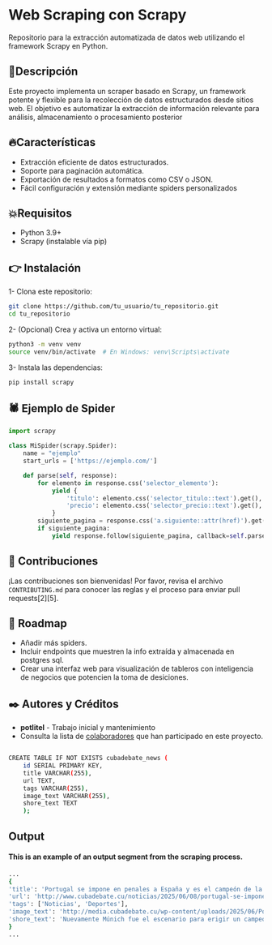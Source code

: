 # Web Scraping con Scrapy

Repositorio para la extracción automatizada de datos web utilizando el framework Scrapy en Python.

## 🚦Descripción

Este proyecto implementa un scraper basado en Scrapy, un framework potente y flexible para la recolección de datos estructurados desde sitios web. El objetivo es automatizar la extracción de información relevante para análisis, almacenamiento o procesamiento posterior

## 🔥Características

- Extracción eficiente de datos estructurados.
- Soporte para paginación automática.
- Exportación de resultados a formatos como CSV o JSON.
- Fácil configuración y extensión mediante spiders personalizados

## 💥Requisitos
- Python 3.9+
- Scrapy (instalable vía pip)

## 👉 Instalación
1- Clona este repositorio:

```bash
git clone https://github.com/tu_usuario/tu_repositorio.git
cd tu_repositorio
```
2- (Opcional) Crea y activa un entorno virtual:

```bash
python3 -m venv venv
source venv/bin/activate  # En Windows: venv\Scripts\activate
```
3- Instala las dependencias:
```bash
pip install scrapy
```

## 🕷️ Ejemplo de Spider

```python
import scrapy

class MiSpider(scrapy.Spider):
    name = "ejemplo"
    start_urls = ['https://ejemplo.com/']

    def parse(self, response):
        for elemento in response.css('selector_elemento'):
            yield {
                'titulo': elemento.css('selector_titulo::text').get(),
                'precio': elemento.css('selector_precio::text').get(),
            }
        siguiente_pagina = response.css('a.siguiente::attr(href)').get()
        if siguiente_pagina:
            yield response.follow(siguiente_pagina, callback=self.parse)

```

## 🤝 Contribuciones

¡Las contribuciones son bienvenidas! Por favor, revisa el archivo `CONTRIBUTING.md` para conocer las reglas y el proceso para enviar pull requests[2][5].

## 🏃 Roadmap

- Añadir más spiders.
- Incluir endpoints que muestren la info extraída y almacenada en postgres sql.
- Crear una interfaz web para visualización de tableros con inteligencia de negocios que potencien la toma de desiciones.

## ✒️ Autores y Créditos

- **potlitel** - Trabajo inicial y mantenimiento
- Consulta la lista de [colaboradores](https://github.com/potlitel/scraping/graphs/contributors) que han participado en este proyecto.

```bash

CREATE TABLE IF NOT EXISTS cubadebate_news (
    id SERIAL PRIMARY KEY,
    title VARCHAR(255),
    url TEXT,
    tags VARCHAR(255),
    image_text VARCHAR(255),
    shore_text TEXT
	);

```


## Output

#### This is an example of an output segment from the scraping process.

```bash
...
{
'title': 'Portugal se impone en penales a España y es el campeón de la UEFA Nations League', 
'url': 'http://www.cubadebate.cu/noticias/2025/06/08/portugal-se-impone-en-penales-a-espana-y-es-el-campeon-de-la-uefa-nations-league/', 
'tags': ['Noticias', 'Deportes'], 
'image_text': 'http://media.cubadebate.cu/wp-content/uploads/2025/06/Portugal-UEFA-Nations-League-150x125.jpg', 
'shore_text': 'Nuevamente Múnich fue el escenario para erigir un campeón. Si hace días fue el PSG, en la Champions League, ahora fue el turno para\xa0Portugal. La cuarta edición de la UEFA Nations League fue para los lusos. El combinado que dirige Roberto Martínez superó en la gran definición a España en tanda de penales. Francia se impuso a Alemania por el tercer puesto.'
}
...

```
